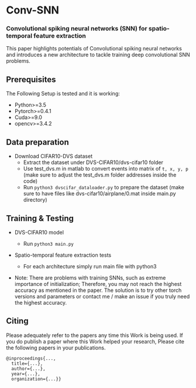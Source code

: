 # Conv-SNN
### Convolutional spiking neural networks (SNN) for spatio-temporal feature extraction
This paper highlights potentials of Convolutional spiking neural networks and introduces a new architecture to tackle training deep convolutional SNN problems.

## Prerequisites
The Following Setup is tested and it is working:
- Python>=3.5
- Pytorch>=0.4.1
- Cuda>=9.0
- opencv>=3.4.2

## Data preparation
- Download CIFAR10-DVS dataset
    + Extract the dataset under DVS-CIFAR10/dvs-cifar10 folder
    + Use test_dvs.m in matlab to convert events into matrix of ```t, x, y, p``` (make sure to adjust the test_dvs.m folder addresses inside the code) 
    + Run ```python3 dvscifar_dataloader.py``` to prepare the dataset (make sure to have files like dvs-cifar10/airplane/0.mat inside main.py directory)

## Training & Testing
- DVS-CIFAR10 model
    + Run ```python3 main.py```


- Spatio-temporal feature extraction tests
    + For each architecture simply run main file with python3


- Note: There are problems with training SNNs, such as extreme importance of initialization; Therefore, you may not reach the highest accuracy as mentioned in the paper. 
The solution is to try other torch versions and parameters or contact me / make an issue if you truly need the highest accuracy.

## Citing
Please adequately refer to the papers any time this Work is being used. If you do publish a paper where this Work helped your research, Please cite the following papers in your publications.

	@inproceedings{...,
	  title={...},
	  author={...},
	  year={...},
	  organization={...}}
